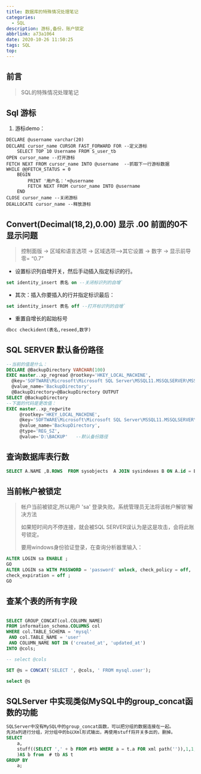 ```yaml
---
title: 数据库的特殊情况处理笔记
categories:
  - SQL
description: 游标,备份，账户锁定
abbrlink: a73a1064
date: 2020-10-26 11:50:25
tags: SQL
top:
---
```

## 前言

> SQL的特殊情况处理笔记

## Sql 游标

1. 游标demo：

```mssql
DECLARE @username varchar(20)
DECLARE cursor_name CURSOR FAST_FORWARD FOR --定义游标
    SELECT TOP 10 Username FROM S_user_tb
OPEN cursor_name --打开游标
FETCH NEXT FROM cursor_name INTO @username  --抓取下一行游标数据
WHILE @@FETCH_STATUS = 0
    BEGIN
        PRINT '用户名：'+@username
        FETCH NEXT FROM cursor_name INTO @username
    END
CLOSE cursor_name --关闭游标
DEALLOCATE cursor_name --释放游标
```

## Convert(Decimal(18,2),0.00) 显示 .00 前面的0不显示问题

> 控制面版 -> 区域和语言选项 -> 区域选项-->其它设置 -> 数字 -> 显示前导零= “0.7”



* 设置标识列自增开关，然后手动插入指定标识的行。

```sql
set identity_insert 表名 on --关闭标识列的自增`
```


* 其次：插入你要插入的行并指定标识最后：

```sql
set identity_insert 表名 off --打开标识列的自增`
```


*  重置自增长的起始标号

```sql
dbcc checkident(表名,reseed,数字)
```



## SQL SERVER 默认备份路径

```sql
--当前的值是什么：
DECLARE @BackupDirectory VARCHAR(100)
EXEC master..xp_regread @rootkey='HKEY_LOCAL_MACHINE',
  @key='SOFTWARE\Microsoft\Microsoft SQL Server\MSSQL11.MSSQLSERVER\MSSQLServer',
  @value_name='BackupDirectory',
  @BackupDirectory=@BackupDirectory OUTPUT
SELECT @BackupDirectory
--下面的代码是更改值：
EXEC master..xp_regwrite
     @rootkey='HKEY_LOCAL_MACHINE',
     @key='SOFTWARE\Microsoft\Microsoft SQL Server\MSSQL11.MSSQLSERVER\MSSQLServer',
     @value_name='BackupDirectory',
     @type='REG_SZ',
     @value='D:\BACKUP'   --默认备份路径


```



## 查询数据库表行数

```sql
SELECT A.NAME ,B.ROWS  FROM sysobjects  A JOIN sysindexes B ON A.id = B.id WHERE A.xtype = 'U' AND B.indid IN(0,1) ORDER BY B.ROWS DESC
```



## 当前帐户被锁定

> 帐户当前被锁定,所以用户 'sa' 登录失败。系统管理员无法将该帐户解锁’解决方法
>
> 如果短时间内不停连接，就会被SQL SERVER误认为是这是攻击，会将此账号锁定。
>
> 要用windows身份验证登录，在查询分析器里输入：

```sql
ALTER LOGIN sa ENABLE ;
GO
ALTER LOGIN sa WITH PASSWORD = 'password' unlock, check_policy = off,
check_expiration = off ;
GO
```


## 查某个表的所有字段

```sql

SELECT GROUP_CONCAT(col.COLUMN_NAME)
FROM information_schema.COLUMNS col
WHERE col.TABLE_SCHEMA = 'mysql'
 AND col.TABLE_NAME = 'user'
 AND COLUMN_NAME NOT IN ('created_at', 'updated_at')
INTO @cols;

-- select @cols

SET @s = CONCAT('SELECT ', @cols, ' FROM mysql.user');

select @s

```

## SQLServer 中实现类似MySQL中的group_concat函数的功能

```sql
SQLServer中没有MySQL中的group_concat函数，可以把分组的数据连接在一起。
先对a列进行分组，对分组中的b以Xml形式输出，再使用stuff将开关多出的，删掉。
SELECT
    a,
    stuff((SELECT ',' + b FROM #tb WHERE a = t.a FOR xml path('')),1,1,''
    )AS b from  # tb AS t
GROUP BY
    a;

```